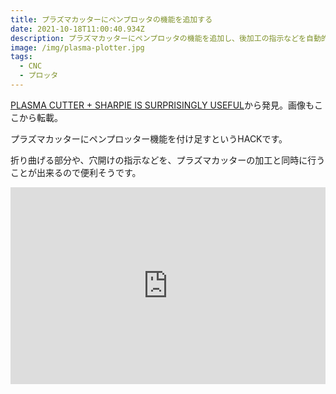 ```yaml
---
title: プラズマカッターにペンプロッタの機能を追加する
date: 2021-10-18T11:00:40.934Z
description: プラズマカッターにペンプロッタの機能を追加し、後加工の指示などを自動的に書き込めるようにした作例を紹介します。
image: /img/plasma-plotter.jpg
tags:
  - CNC
  - プロッタ
---
```

[PLASMA CUTTER + SHARPIE IS SURPRISINGLY USEFUL](https://hackaday.com/2020/04/10/plasma-cutter-sharpie-is-surprisingly-useful/)から発見。画像もここから転載。

プラズマカッターにペンプロッター機能を付け足すというHACKです。

折り曲げる部分や、穴開けの指示などを、プラズマカッターの加工と同時に行うことが出来るので便利そうです。

<iframe width="100%" height="315" src="https://www.youtube.com/embed/c3LhK2SAusk" title="YouTube video player" frameborder="0" allow="accelerometer; autoplay; clipboard-write; encrypted-media; gyroscope; picture-in-picture" allowfullscreen></iframe>
